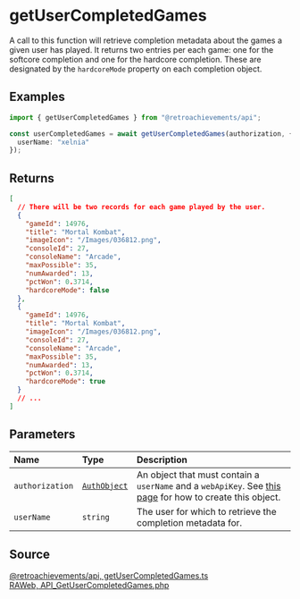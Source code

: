 # getUserCompletedGames

A call to this function will retrieve completion metadata about the games a given user has played. It returns two entries per each game: one for the softcore completion and one for the hardcore completion. These are designated by the `hardcoreMode` property on each completion object.

## Examples

```ts
import { getUserCompletedGames } from "@retroachievements/api";

const userCompletedGames = await getUserCompletedGames(authorization, {
  userName: "xelnia"
});
```

## Returns

```json
[
  // There will be two records for each game played by the user.
  {
    "gameId": 14976,
    "title": "Mortal Kombat",
    "imageIcon": "/Images/036812.png",
    "consoleId": 27,
    "consoleName": "Arcade",
    "maxPossible": 35,
    "numAwarded": 13,
    "pctWon": 0.3714,
    "hardcoreMode": false
  },
  {
    "gameId": 14976,
    "title": "Mortal Kombat",
    "imageIcon": "/Images/036812.png",
    "consoleId": 27,
    "consoleName": "Arcade",
    "maxPossible": 35,
    "numAwarded": 13,
    "pctWon": 0.3714,
    "hardcoreMode": true
  }
  // ...
]
```

## Parameters

| Name            | Type                                        | Description                                                                                                                  |
| :-------------- | :------------------------------------------ | :--------------------------------------------------------------------------------------------------------------------------- |
| `authorization` | [`AuthObject`](/v1/data-models/auth-object) | An object that must contain a `userName` and a `webApiKey`. See [this page](/getting-started) for how to create this object. |
| `userName`      | `string`                                    | The user for which to retrieve the completion metadata for.                                                                  |

## Source

[@retroachievements/api, getUserCompletedGames.ts](https://github.dev/RetroAchievements/retroachievements-api-js/blob/main/src/user/getUserCompletedGames.ts)  
[RAWeb, API_GetUserCompletedGames.php](https://github.dev/RetroAchievements/RAWeb/blob/master/public/API/API_GetUserCompletedGames.php)
